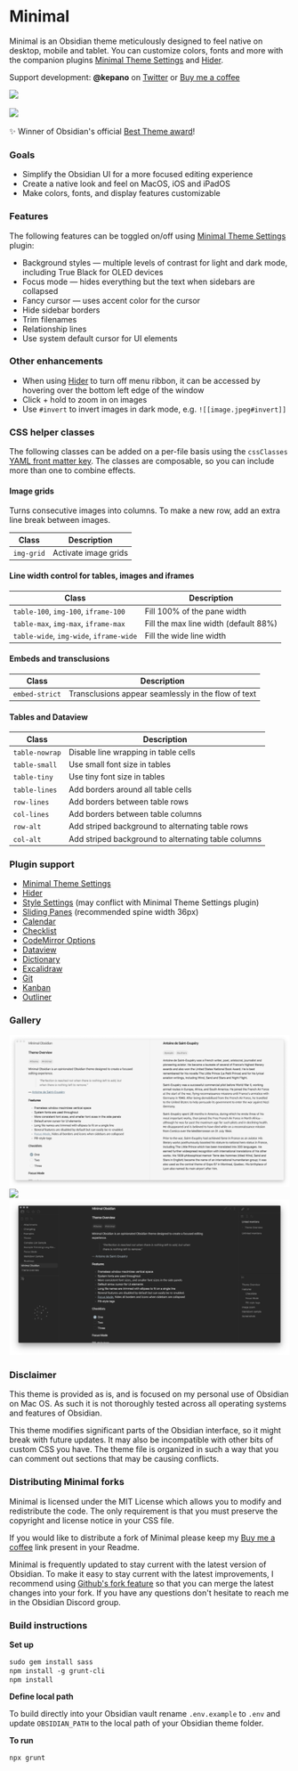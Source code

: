# Minimal

Minimal is an Obsidian theme meticulously designed to feel native on desktop, mobile and tablet. You can customize colors, fonts and more with the companion plugins [Minimal Theme Settings](https://github.com/kepano/obsidian-minimal-settings) and [Hider](https://github.com/kepano/obsidian-hider).

Support development: **@kepano** on [Twitter](https://www.twitter.com/kepano) or [Buy me a coffee](https://www.buymeacoffee.com/kepano)

<a href="https://www.buymeacoffee.com/kepano"><img src="https://img.buymeacoffee.com/button-api/?text=Buy me a coffee&emoji=&slug=kepano&button_colour=5F7FFF&font_colour=ffffff&font_family=Poppins&outline_colour=000000&coffee_colour=FFDD00"></a>

![](cover.png)

✨ Winner of Obsidian's official [Best Theme award](https://forum.obsidian.md/t/best-of-2020-awards-results/11217)!

### Goals

- Simplify the Obsidian UI for a more focused editing experience
- Create a native look and feel on MacOS, iOS and iPadOS
- Make colors, fonts, and display features customizable

### Features

The following features can be toggled on/off using [Minimal Theme Settings](https://github.com/kepano/obsidian-minimal-settings) plugin:

- Background styles — multiple levels of contrast for light and dark mode, including True Black for OLED devices
- Focus mode — hides everything but the text when sidebars are collapsed
- Fancy cursor — uses accent color for the cursor
- Hide sidebar borders
- Trim filenames
- Relationship lines
- Use system default cursor for UI elements

### Other enhancements

- When using [Hider](https://github.com/kepano/obsidian-hider) to turn off menu ribbon, it can be accessed by hovering over the bottom left edge of the window
- Click + hold to zoom in on images
- Use `#invert` to invert images in dark mode, e.g. `![[image.jpeg#invert]]`

### CSS helper classes

The following classes can be added on a per-file basis using the `cssClasses` [YAML front matter key](https://help.obsidian.md/Advanced+topics/YAML+front+matter). The classes are composable, so you can include more than one to combine effects.

#### Image grids
Turns consecutive images into columns. To make a new row, add an extra line break between images.

| Class          | Description                                         |
| -------------- | --------------------------------------------------- |
| `img-grid` | Activate image grids |

#### Line width control for tables, images and iframes

| Class                                   | Description                           |
| --------------------------------------- | ------------------------------------- |
| `table-100`, `img-100`, `iframe-100`    | Fill 100% of the pane width           |
| `table-max`, `img-max`, `iframe-max`    | Fill the max line width (default 88%) |
| `table-wide`, `img-wide`, `iframe-wide` | Fill the wide line width              |

#### Embeds and transclusions

| Class          | Description                                         |
| -------------- | --------------------------------------------------- |
| `embed-strict` | Transclusions appear seamlessly in the flow of text |


#### Tables and Dataview

| Class          | Description                                         |
| -------------- | --------------------------------------------------- |
| `table-nowrap` | Disable line wrapping in table cells                |
| `table-small`  | Use small font size in tables                       |
| `table-tiny`   | Use tiny font size in tables                        |
| `table-lines`  | Add borders around all table cells                  |
| `row-lines`    | Add borders between table rows                      |
| `col-lines`    | Add borders between table columns                   |
| `row-alt`      | Add striped background to alternating table rows    |
| `col-alt`      | Add striped background to alternating table columns |

### Plugin support

- [Minimal Theme Settings](https://github.com/kepano/obsidian-minimal-settings)
- [Hider](https://github.com/kepano/obsidian-hider)
- [Style Settings](https://github.com/mgmeyers/obsidian-style-settings) (may conflict with Minimal Theme Settings plugin)
- [Sliding Panes](https://github.com/deathau/sliding-panes-obsidian) (recommended spine width 36px)
- [Calendar](https://github.com/liamcain/obsidian-calendar-plugin)
- [Checklist](https://github.com/delashum/obsidian-checklist-plugin)
- [CodeMirror Options](https://github.com/nothingislost/obsidian-codemirror-options)
- [Dataview](https://github.com/blacksmithgu/obsidian-dataview)
- [Dictionary](https://github.com/phibr0/obsidian-dictionary)
- [Excalidraw](https://github.com/zsviczian/obsidian-excalidraw-plugin)
- [Git](https://github.com/denolehov/obsidian-git)
- [Kanban](https://github.com/mgmeyers/obsidian-kanban)
- [Outliner](https://github.com/vslinko/obsidian-outliner)

### Gallery

![](assets/light-simple.png)
![](lassets/ight-focus.png)
![](assets/dark-complex.png)

### Disclaimer

This theme is provided as is, and is focused on my personal use of Obsidian on Mac OS. As such it is not thoroughly tested across all operating systems and features of Obsidian. 

This theme modifies significant parts of the Obsidian interface, so it might break with future updates. It may also be incompatible with other bits of custom CSS you have. The theme file is organized in such a way that you can comment out sections that may be causing conflicts.

### Distributing Minimal forks

Minimal is licensed under the MIT License which allows you to modify and redistribute the code. The only requirement is that you must preserve the copyright and license notice in your CSS file. 

If you would like to distribute a fork of Minimal please keep my [Buy me a coffee](https://www.buymeacoffee.com/kepano) link present in your Readme. 

Minimal is frequently updated to stay current with the latest version of Obsidian. To make it easy to stay current with the latest improvements, I recommend using [Github's fork feature](https://docs.github.com/en/get-started/quickstart/fork-a-repo) so that you can merge the latest changes into your fork. If you have any questions don't hesitate to reach me in the Obsidian Discord group. 

### Build instructions

**Set up**

```
sudo gem install sass
npm install -g grunt-cli
npm install
```

**Define local path**

To build directly into your Obsidian vault rename `.env.example` to `.env` and update `OBSIDIAN_PATH` to the local path of your Obsidian theme folder.

**To run**

```
npx grunt
```